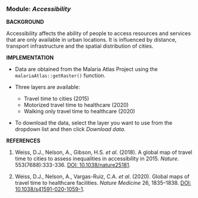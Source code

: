 ### **Module:** ***Accessibility***

**BACKGROUND**

Accessibility affects the ability of people to access resources and services that are only available in urban locations. It is influenced by distance, transport infrastructure and the spatial distribution of cities. 

**IMPLEMENTATION**

- Data are obtained from the Malaria Atlas Project using the `malariaAtlas::getRaster()` function. 

- Three layers are available: 

  - Travel time to cities (2015)
  - Motorized travel time to healthcare (2020)
  - Walking only travel time to healthcare (2020) 
  
- To download the data, select the layer you want to use from the dropdown list and then click *Download data*.

**REFERENCES**

1. Weiss, D.J., Nelson, A., Gibson, H.S. *et al*. (2018). A global map of travel time to cities to assess inequalities in accessibility in 2015. *Nature*. 553(7688):333-336. <a href="https://doi.org/10.1038/nature25181" target="_blank">DOI: 10.1038/nature25181</a>.

2. Weiss, D.J., Nelson, A., Vargas-Ruiz, C.A. *et al*. (2020). Global maps of travel time to healthcare facilities. *Nature Medicine* 26, 1835–1838. <a href="https://doi.org/10.1038/s41591-020-1059-1" target="_blank">DOI: 10.1038/s41591-020-1059-1</a>.
